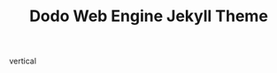 ---
title:     Dodo Web Engine Jekyll Theme
permalink: /
sections:  [content-centre, template-two-column]
cook: standard
menu: vertical
body: vertical
page: standard
foot: standard
---